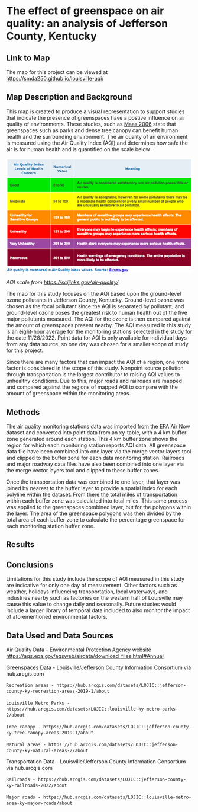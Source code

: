 # The effect of greenspace on air quality: an analysis of Jefferson County, Kentucky

## Link to Map

The map for this project can be viewed at https://smda250.github.io/louisville-aqi/

## Map Description and Background

This map is created to produce a visual representation to support studies that indicate the presence of greenspaces have a postive influence on air quality of environments.
These studies, such as [Maas 2006](https://jech.bmj.com/content/60/7/587) state that greenspaces such as parks and dense tree canopy can benefit human health and the surrounding environment. The air quality of an environment is measured using the Air Quality Index (AQI) and determines how safe the air is for human health and is quantified on the scale below .

![AQI](AQI.png)

*AQI scale from https://scijinks.gov/air-quality/*

The map for this study focuses on the AQI based upon the ground-level ozone pollutants in Jefferson County, Kentucky. Ground-level ozone was chosen as the focal pollutant since the AQI is separated by pollutant, and ground-level ozone poses the greatest risk to human health out of the five major pollutants measured. The AQI for the ozone is then compared against the amount of greenspaces present nearby. The AQI measured in this study is an eight-hour average for the monitoring stations selected in the study for the date 11/28/2022. Point data for AQI is only available for individual days from any data source, so one day was chosen for a smaller scope of study for this project. 

Since there are many factors that can impact the AQI of a region, one more factor is considered in the scope of this study. Nonpoint source pollution through transportation is the largest contributor to raising AQI values to unhealthy conditions. Due to this, major roads and railroads are mapped and compared against the regions of mapped AQI to compare with the amount of greenspace within the monitoring areas.

## Methods

The air quality monitoring stations data was imported from the EPA Air Now dataset and converted into point data from an xy-table, with a 4 km buffer zone generated around each station. 
This 4 km buffer zone shows the region for which each monitoring station reports AQI data. 
All greenspace data file have been combined into one layer via the merge vector layers tool and clipped to the buffer zone for each data monitoring station. Railroads and major roadway data files have also been combined into one layer via the merge vector layers tool and clipped to these buffer zones. 
		
Once the transportation data was combined to one layer, that layer was joined by nearest to the buffer layer to provide a spatial index for each polyline within the dataset. 
From there the total miles of transportation within each buffer zone was calculated into total miles. This same process was applied to the greenspaces combined layer, but for the polygons within the layer. 
The area of the greenspace polygons was then divided by the total area of each buffer zone to calculate the percentage greenspace for each monitoring station buffer zone. 
## Results



## Conclusions


Limitations for this study include the scope of AQI measured in this study are indicative for only one day of measurement. Other factors such as weather, holidays influencing transportation, local waterways, and industries nearby such as factories on the western half of Louisville may cause this value to change daily and seasonally. Future studies would include a larger library of temporal data included to also monitor the impact of aforementioned environmental factors. 

## Data Used and Data Sources

Air Quality Data - Environmental Protection Agency website https://aqs.epa.gov/aqsweb/airdata/download_files.html#Annual

Greenspaces Data - Louisville/Jefferson County Information Consortium via hub.arcgis.com 

    Recreation areas - https://hub.arcgis.com/datasets/LOJIC::jefferson-county-ky-recreation-areas-2019-1/about

    Louisville Metro Parks - https://hub.arcgis.com/datasets/LOJIC::louisville-ky-metro-parks-2/about

    Tree canopy - https://hub.arcgis.com/datasets/LOJIC::jefferson-county-ky-tree-canopy-areas-2019-1/about

    Natural areas - https://hub.arcgis.com/datasets/LOJIC::jefferson-county-ky-natural-areas-2/about

Transportation Data - Louisville/Jefferson County Information Consortium via hub.arcgis.com

    Railroads - https://hub.arcgis.com/datasets/LOJIC::jefferson-county-ky-railroads-2022/about

    Major roads - https://hub.arcgis.com/datasets/LOJIC::louisville-metro-area-ky-major-roads/about